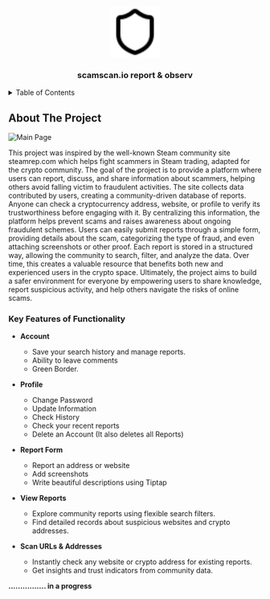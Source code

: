 <a id="readme-top"></a>
<br />
<div align="center">
  <a href="https://github.com/smalldjangoking/FishMarket">
    <img src="https://raw.githubusercontent.com/lucide-icons/lucide/main/icons/shield.svg" 
         alt="Logo" width="100"/>
  </a>
  <h3 align="center">scamscan.io report & observ</h3>
</div>

<!-- TABLE OF CONTENTS -->
<details>
  <summary>Table of Contents</summary>
  <ol>
    <li><a href="#about-the-project">About The Project</a></li>
  </ol>
</details>



<!-- ABOUT THE PROJECT -->
## About The Project
![Main Page](https://github.com/smalldjangoking/DRF_practice_META/blob/master/LittleLemonAPI/%D0%A1%D0%BD%D0%B8%D0%BC%D0%BE%D0%BA%20%D1%8D%D0%BA%D1%80%D0%B0%D0%BD%D0%B0%202025-09-15%20011734.png?raw=true)

This project was inspired by the well-known Steam community site steamrep.com which helps fight scammers in Steam trading, adapted for the crypto community. The goal of the project is to provide a platform where users can report, discuss, and share information about scammers, helping others avoid falling victim to fraudulent activities.
The site collects data contributed by users, creating a community-driven database of reports. Anyone can check a cryptocurrency address, website, or profile to verify its trustworthiness before engaging with it. By centralizing this information, the platform helps prevent scams and raises awareness about ongoing fraudulent schemes.
Users can easily submit reports through a simple form, providing details about the scam, categorizing the type of fraud, and even attaching screenshots or other proof. Each report is stored in a structured way, allowing the community to search, filter, and analyze the data. Over time, this creates a valuable resource that benefits both new and experienced users in the crypto space.
Ultimately, the project aims to build a safer environment for everyone by empowering users to share knowledge, report suspicious activity, and help others navigate the risks of online scams.


### Key Features of Functionality

- **Account**  
  - Save your search history and manage reports.
  - Ability to leave comments
  - Green Border.
 
- **Profile**
  - Change Password
  - Update Information
  - Сheck Нistory
  - Check your recent reports
  - Delete an Account (It also deletes all Reports)

- **Report Form**  
  - Report an address or website  
  - Add screenshots  
  - Write beautiful descriptions using Tiptap
 
- **View Reports**  
  - Explore community reports using flexible search filters.  
  - Find detailed records about suspicious websites and crypto addresses.

- **Scan URLs & Addresses**  
  - Instantly check any website or crypto address for existing reports.  
  - Get insights and trust indicators from community data.

 
**................ in a progress**  
